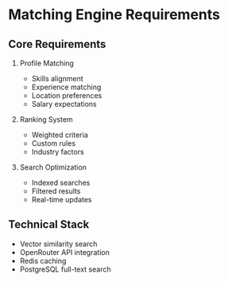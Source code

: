 # Matching Engine Requirements

## Core Requirements
1. Profile Matching
   - Skills alignment
   - Experience matching
   - Location preferences
   - Salary expectations

2. Ranking System
   - Weighted criteria
   - Custom rules
   - Industry factors

3. Search Optimization
   - Indexed searches
   - Filtered results
   - Real-time updates

## Technical Stack
- Vector similarity search
- OpenRouter API integration
- Redis caching
- PostgreSQL full-text search